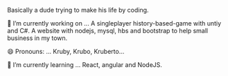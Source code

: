 Basically a dude trying to make his life by coding.

🔭 I’m currently working on ...
A singleplayer history-based-game with untiy and C#. 
A website with nodejs, mysql, hbs and bootstrap to help small business in my town.

😄 Pronouns: ...
Kruby, Krubo, Kruberto...

🌱 I’m currently learning ...
React, angular and NodeJS.
